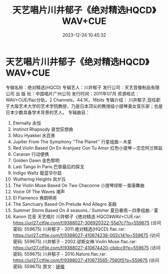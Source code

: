 ﻿---
title: 天艺唱片川井郁子《绝对精选HQCD》WAV+CUE
date: 2023-12-24 10:45:32
categories: 古典音乐、新世纪、纯音雅乐
tags: 纯音雅乐
---
# 天艺唱片川井郁子《绝对精选HQCD》WAV+CUE

专辑名称：绝对精选(HQCD)
专辑艺人：川井郁子
发行公司：天艺音像制品有限公司
出 版 社：中国唱片广州公司
发行时间：2011年07月
资源格式：WAV+CUE/flac分轨，2 Channels，44.1K，16bits
专辑介绍：
川井郁子,现任职于大阪艺术大学的艺术学院教授，乃是日本顶尖的教授级小提琴美女音乐家；也是日本少数具备学术背景的艺人。
专辑曲目：
01. Eternally 永恒
02. Instinct Rhapsody 直觉狂想曲
03. Mizu Hyakkei 水百景
04. Jupiter From The Symphony ''The Planet'' 行星组曲－木星
05. Red Violin Based On En Aranjuez Con Tu Amor 红色小提琴－恋恋阿兰辉兹
06. Caravan 行动便携
07. Golden Dawn 金色黎明
08. Last Tango In Paris 巴黎最后的探戈
09. Indigo Waltz 靛蓝华尔兹
10. Wuthering Heights 岚が丘
11. The Violin Muse Based On Two Chaconne 小提琴缪斯－查康舞曲
12. Voice Of The Waves 潮声
13. El Flamenco 弗朗明哥
14. The Sanctuary Based On Prelude And Allegro 圣殿
15. Summer Storm Based On 4 seasons／Summer 夏日暴雨－四季组曲／夏
16. Kanon 花音
天艺唱片 川井郁子《绝对精选 HQCD》WAV+CUE.rar: https://url27.ctfile.com/f/9388027-306920322-55d7c7?p=559675
(访问密码: 559675)
川井郁子 - 2011.绝对精选(HQCD).flac.rar: https://url27.ctfile.com/f/9388027-410674238-002c14?p=559675
(访问密码: 559675)
川井郁子 - 2002.谬斯女神.Violin Muse.flac.rar: https://url27.ctfile.com/f/9388027-410674420-cbdcc9?p=559675
(访问密码: 559675)
川井郁子 - 2010.Nature.flac.rar: https://url27.ctfile.com/f/9388027-410673565-7580f5?p=559675
(访问密码: 559675)
原文：[链接](https://blog.sina.com.cn/s/blog_1647c7e76010313za.html)
